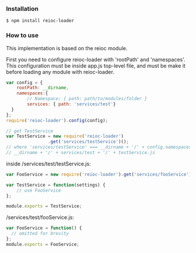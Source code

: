 ### Installation

```
$ npm install reioc-loader
```
### How to use

This implementation is based on the reioc module.

First you need to configure reioc-loader with 'rootPath' and 'namespaces'. This configuration must be inside app.js top-level file, and must be make it before loading any module with reioc-loader.

```javascript
var config = {
	rootPath: __dirname,
	namespaces:{
		// Namespace: { path: path/to/modules/folder }
		services: { path: 'services/test'}
  }
};
require('reioc-loader').config(config);

// get TestService
var TestService = new require('reioc-loader')
				.get('services/testService')();
// where 'services/testService' === __dirname + '/' + config.namespaces['services'] + '/' + testService.js ===
// __dirname + '/' + services/test + '/' + testService.js
```

inside /services/test/testService.js:

```javascript
var FooService = new require('reioc-loader').get('services/fooService')();

var TestService = function(settings) {
	// use FooService
};

module.exports = TestService;
```
/services/test/fooService.js:

```javascript
var FooService = function() {
  // omitted for brevity
};
module.exports = FooService;
```
